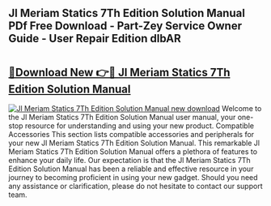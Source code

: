 ## Jl Meriam Statics 7Th Edition Solution Manual PDf Free Download - Part-Zey Service Owner Guide - User Repair Edition dlbAR

# <h2><a href="http://bc57649.oget.top/?id=Jl+Meriam+Statics+7Th+Edition+Solution+Manual">🔗Download New 👉🔴 Jl Meriam Statics 7Th Edition Solution Manual</a></h2>

[![Jl Meriam Statics 7Th Edition Solution Manual new download](https://i.imgur.com/5g1atiW.png)](http://bc57649.oget.top/?id=Jl+Meriam+Statics+7Th+Edition+Solution+Manual)
Welcome to the Jl Meriam Statics 7Th Edition Solution Manual user manual, your one-stop resource for understanding and using your new product. Compatible Accessories This section lists compatible accessories and peripherals for your new Jl Meriam Statics 7Th Edition Solution Manual. This remarkable Jl Meriam Statics 7Th Edition Solution Manual offers a plethora of features to enhance your daily life. Our expectation is that the Jl Meriam Statics 7Th Edition Solution Manual has been a reliable and effective resource in your journey to becoming proficient in using your new gadget. Should you need any assistance or clarification, please do not hesitate to contact our support team.
